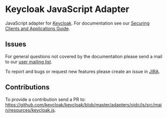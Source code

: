 Keycloak JavaScript Adapter
===========================

JavaScript adapter for [Keycloak](http://www.keycloak.org/). For documentation see our [Securing Clients and Applications Guide](http://www.keycloak.org/docs/latest/securing_apps/topics/oidc/javascript-adapter.html).

## Issues

For general questions not covered by the documentation please send a mail to our [user mailing list](https://lists.jboss.org/mailman/listinfo/keycloak-user).

To report and bugs or request new features please create an issue in [JIRA](https://issues.jboss.org/browse/KEYCLOAK).

## Contributions

To provide a contribution send a PR to:	https://github.com/keycloak/keycloak/blob/master/adapters/oidc/js/src/main/resources/keycloak.js.
